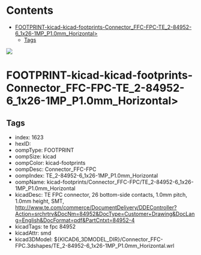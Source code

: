 



Contents
========

* [FOOTPRINT-kicad-kicad-footprints-Connector_FFC-FPC-TE_2-84952-6_1x26-1MP_P1.0mm_Horizontal>](#footprint-kicad-kicad-footprints-connector_ffc-fpc-te_2-84952-6_1x26-1mp_p10mm_horizontal)
	* [Tags](#tags)
  
![][im]
# FOOTPRINT-kicad-kicad-footprints-Connector_FFC-FPC-TE_2-84952-6_1x26-1MP_P1.0mm_Horizontal>

## Tags

- index: 1623
- hexID: 
- oompType: FOOTPRINT
- oompSize: kicad
- oompColor: kicad-footprints
- oompDesc: Connector_FFC-FPC
- oompIndex: TE_2-84952-6_1x26-1MP_P1.0mm_Horizontal
- oompName: kicad-footprints/Connector_FFC-FPC/TE_2-84952-6_1x26-1MP_P1.0mm_Horizontal
- kicadDesc: TE FPC connector, 26 bottom-side contacts, 1.0mm pitch, 1.0mm height, SMT, http://www.te.com/commerce/DocumentDelivery/DDEController?Action=srchrtrv&DocNm=84952&DocType=Customer+Drawing&DocLang=English&DocFormat=pdf&PartCntxt=84952-4
- kicadTags: te fpc 84952
- kicadAttr: smd
- kicad3DModel: ${KICAD6_3DMODEL_DIR}/Connector_FFC-FPC.3dshapes/TE_2-84952-6_1x26-1MP_P1.0mm_Horizontal.wrl



[im]: image.png
